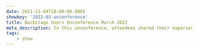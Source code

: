 ```yaml
---
date: 2021-11-04T18:00:00.000Z
showkey: '2022-03-unconference'
title: Backstage Users Unconference March 2022
meta_description: In this unconference, attendees shared their experiences around testing and updating Backstage, driving TechDocs adoption, among other topics voted by the community. 
tags:
    - show
---
```

